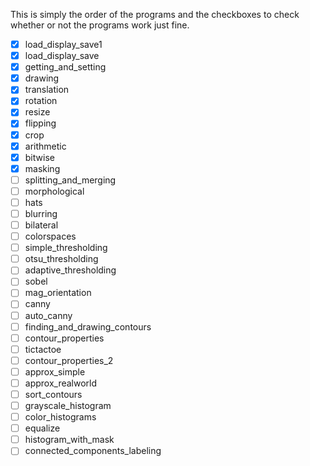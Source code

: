 
This is simply the order of the programs and the checkboxes to check whether or not the programs work just fine.

- [x] load_display_save1<br>
- [x] load_display_save<br>
- [x] getting_and_setting<br>
- [x] drawing<br>
- [x] translation<br>
- [x] rotation<br>
- [x] resize<br>
- [x] flipping<br>
- [x] crop<br>
- [x] arithmetic<br>
- [x] bitwise<br>
- [x] masking<br>
- [ ] splitting_and_merging<br>
- [ ] morphological<br>
- [ ] hats<br>
- [ ] blurring<br>
- [ ] bilateral<br>
- [ ] colorspaces<br>
- [ ] simple_thresholding<br>
- [ ] otsu_thresholding<br>
- [ ] adaptive_thresholding<br>
- [ ] sobel<br>
- [ ] mag_orientation<br>
- [ ] canny<br>
- [ ] auto_canny<br>
- [ ] finding_and_drawing_contours<br>
- [ ] contour_properties<br>
- [ ] tictactoe<br>
- [ ] contour_properties_2<br>
- [ ] approx_simple<br>
- [ ] approx_realworld<br>
- [ ] sort_contours<br>
- [ ] grayscale_histogram<br>
- [ ] color_histograms<br>
- [ ] equalize<br>
- [ ] histogram_with_mask<br>
- [ ] connected_components_labeling